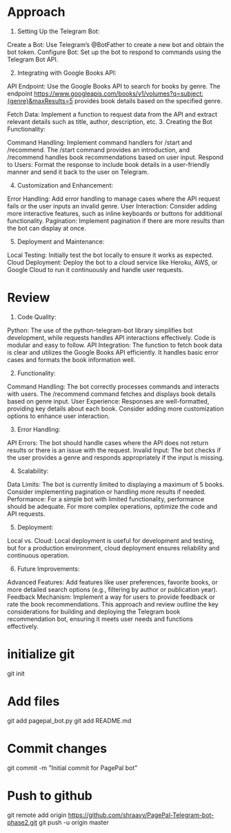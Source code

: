 # Approach
1. Setting Up the Telegram Bot:

Create a Bot: Use Telegram’s @BotFather to create a new bot and obtain the bot token.
Configure Bot: Set up the bot to respond to commands using the Telegram Bot API.

2. Integrating with Google Books API:

API Endpoint: Use the Google Books API to search for books by genre. The endpoint https://www.googleapis.com/books/v1/volumes?q=subject:{genre}&maxResults=5 provides book details based on the specified genre.

Fetch Data: Implement a function to request data from the API and extract relevant details such as title, author, description, etc.
3. Creating the Bot Functionality:

Command Handling: Implement command handlers for /start and /recommend. The /start command provides an introduction, and /recommend handles book recommendations based on user input.
Respond to Users: Format the response to include book details in a user-friendly manner and send it back to the user on Telegram.

4. Customization and Enhancement:

Error Handling: Add error handling to manage cases where the API request fails or the user inputs an invalid genre.
User Interaction: Consider adding more interactive features, such as inline keyboards or buttons for additional functionality.
Pagination: Implement pagination if there are more results than the bot can display at once.

5. Deployment and Maintenance:

Local Testing: Initially test the bot locally to ensure it works as expected.
Cloud Deployment: Deploy the bot to a cloud service like Heroku, AWS, or Google Cloud to run it continuously and handle user requests.

# Review
1. Code Quality:

Python: The use of the python-telegram-bot library simplifies bot development, while requests handles API interactions effectively. Code is modular and easy to follow.
API Integration: The function to fetch book data is clear and utilizes the Google Books API efficiently. It handles basic error cases and formats the book information well.

2. Functionality:

Command Handling: The bot correctly processes commands and interacts with users. The /recommend command fetches and displays book details based on genre input.
User Experience: Responses are well-formatted, providing key details about each book. Consider adding more customization options to enhance user interaction.

3. Error Handling:

API Errors: The bot should handle cases where the API does not return results or there is an issue with the request.
Invalid Input: The bot checks if the user provides a genre and responds appropriately if the input is missing.

4. Scalability:

Data Limits: The bot is currently limited to displaying a maximum of 5 books. Consider implementing pagination or handling more results if needed.
Performance: For a simple bot with limited functionality, performance should be adequate. For more complex operations, optimize the code and API requests.

5. Deployment:

Local vs. Cloud: Local deployment is useful for development and testing, but for a production environment, cloud deployment ensures reliability and continuous operation.

6. Future Improvements:

Advanced Features: Add features like user preferences, favorite books, or more detailed search options (e.g., filtering by author or publication year).
Feedback Mechanism: Implement a way for users to provide feedback or rate the book recommendations.
This approach and review outline the key considerations for building and deploying the Telegram book recommendation bot, ensuring it meets user needs and functions effectively.

# initialize git
git init

# Add files
git add pagepal_bot.py
git add README.md

# Commit changes
git commit -m "Initial commit for PagePal bot"

# Push to github
git remote add origin https://github.com/shraavv/PagePal-Telegram-bot-phase2.git
git push -u origin master






